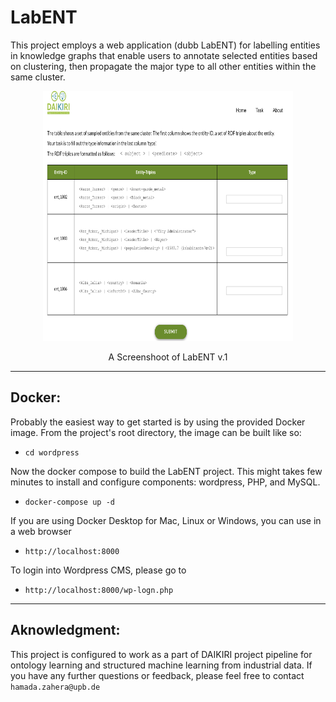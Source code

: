 # LabENT
This project employs a web application (dubb LabENT) for labelling entities in knowledge graphs that enable users to annotate selected entities based on clustering, then propagate the major type to all other entities within the same cluster. 



<p align="center">
<img src="data/LabENT1.png" width="400" height="400">
</p>
<p align="center">A Screenshoot of LabENT v.1</p>

---
## Docker:
Probably the easiest way to get started is by using the provided Docker image. From the project's root directory, the image can be built like so:
* `cd wordpress`

Now the docker compose to build the LabENT project. This might takes few minutes to install and configure components: wordpress, PHP, and MySQL.
* `docker-compose up -d` 

If you are using Docker Desktop for Mac, Linux or Windows, you can use in a web browser
* `http://localhost:8000` 

To login into Wordpress CMS, please go to 
* `http://localhost:8000/wp-logn.php`

---
## Aknowledgment: 
This project is configured to work as a part of DAIKIRI project pipeline for ontology learning and structured machine learning from industrial data. If you have any further questions or feedback, please feel free to contact `hamada.zahera@upb.de`





